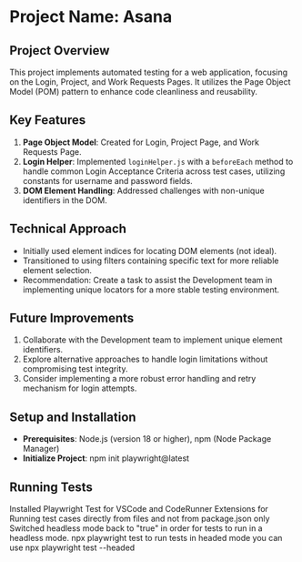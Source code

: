 

# Project Name: Asana

## Project Overview
This project implements automated testing for a web application, focusing on the Login, Project, and Work Requests Pages. It utilizes the Page Object Model (POM) pattern to enhance code cleanliness and reusability.

## Key Features
1. **Page Object Model**: Created for Login, Project Page, and Work Requests Page.
2. **Login Helper**: Implemented `loginHelper.js` with a `beforeEach` method to handle common Login Acceptance Criteria across test cases, utilizing constants for username and password fields.
3. **DOM Element Handling**: Addressed challenges with non-unique identifiers in the DOM.

## Technical Approach
- Initially used element indices for locating DOM elements (not ideal).
- Transitioned to using filters containing specific text for more reliable element selection.
- Recommendation: Create a task to assist the Development team in implementing unique locators for a more stable testing environment.

## Future Improvements
1. Collaborate with the Development team to implement unique element identifiers.
2. Explore alternative approaches to handle login limitations without compromising test integrity.
3. Consider implementing a more robust error handling and retry mechanism for login attempts.

## Setup and Installation
- **Prerequisites**: Node.js (version 18 or higher), npm (Node Package Manager)
- **Initialize Project**:
 npm init playwright@latest

 ## Running Tests
Installed Playwright Test for VSCode and CodeRunner Extensions for Running test cases directly from files and not from package.json only
Switched  headless mode back to "true" in order for tests to run in a headless mode.
npx playwright test 
to run tests in headed mode you can  use npx playwright test --headed   